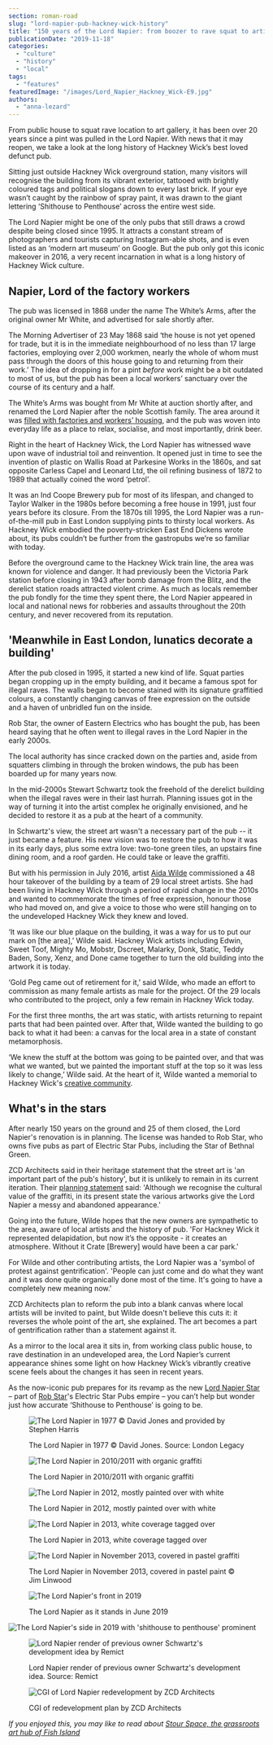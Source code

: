 ```yaml
---
section: roman-road
slug: "lord-napier-pub-hackney-wick-history"
title: "150 years of the Lord Napier: from boozer to rave squat to artist mecca"
publicationDate: "2019-11-18"
categories: 
  - "culture"
  - "history"
  - "local"
tags: 
  - "features"
featuredImage: "/images/Lord_Napier_Hackney_Wick-E9.jpg"
authors: 
  - "anna-lezard"
---
```


From public house to squat rave location to art gallery, it has been over 20 years since a pint was pulled in the Lord Napier. With news that it may reopen, we take a look at the long history of Hackney Wick’s best loved defunct pub. 

Sitting just outside Hackney Wick overground station, many visitors will recognise the building from its vibrant exterior, tattooed with brightly coloured tags and political slogans down to every last brick. If your eye wasn’t caught by the rainbow of spray paint, it was drawn to the giant lettering ‘Shithouse to Penthouse’ across the entire west side. 

The Lord Napier might be one of the only pubs that still draws a crowd despite being closed since 1995. It attracts a constant stream of photographers and tourists capturing Instagram-able shots, and is even listed as an ‘modern art museum’ on Google. But the pub only got this iconic makeover in 2016, a very recent incarnation in what is a long history of Hackney Wick culture. 

## Napier, Lord of the factory workers

The pub was licensed in 1868 under the name The White’s Arms, after the original owner Mr White, and advertised for sale shortly after. 

The Morning Advertiser of 23 May 1868 said ‘the house is not yet opened for trade, but it is in the immediate neighbourhood of no less than 17 large factories, employing over 2,000 workmen, nearly the whole of whom must pass through the doors of this house going to and returning from their work.’ The idea of dropping in for a pint _before_ work might be a bit outdated to most of us, but the pub has been a local workers’ sanctuary over the course of its century and a half. 

The White’s Arms was bought from Mr White at auction shortly after, and renamed the Lord Napier after the noble Scottish family. The area around it was [filled with factories and workers’ housing](https://romanroadlondon.com/history-fish-island/), and the pub was woven into everyday life as a place to relax, socialise, and most importantly, drink beer. 

Right in the heart of Hackney Wick, the Lord Napier has witnessed wave upon wave of industrial toil and reinvention. It opened just in time to see the invention of plastic on Wallis Road at Parkesine Works in the 1860s, and sat opposite Carless Capel and Leonard Ltd, the oil refining business of 1872 to 1989 that actually coined the word ‘petrol’.

It was an Ind Coope Brewery pub for most of its lifespan, and changed to Taylor Walker in the 1980s before becoming a free house in 1991, just four years before its closure. From the 1870s till 1995, the Lord Napier was a run-of-the-mill pub in East London supplying pints to thirsty local workers. As Hackney Wick embodied the poverty-stricken East End Dickens wrote about, its pubs couldn’t be further from the gastropubs we’re so familiar with today. 

Before the overground came to the Hackney Wick train line, the area was known for violence and danger. It had previously been the Victoria Park station before closing in 1943 after bomb damage from the Blitz, and the derelict station roads attracted violent crime. As much as locals remember the pub fondly for the time they spent there, the Lord Napier appeared in local and national news for robberies and assaults throughout the 20th century, and never recovered from its reputation.

## 'Meanwhile in East London, lunatics decorate a building'

After the pub closed in 1995, it started a new kind of life. Squat parties began cropping up in the empty building, and it became a famous spot for illegal raves. The walls began to become stained with its signature graffitied colours, a constantly changing canvas of free expression on the outside and a haven of unbridled fun on the inside. 

Rob Star, the owner of Eastern Electrics who has bought the pub, has been heard saying that he often went to illegal raves in the Lord Napier in the early 2000s. 

The local authority has since cracked down on the parties and, aside from squatters climbing in through the broken windows, the pub has been boarded up for many years now. 

In the mid-2000s Stewart Schwartz took the freehold of the derelict building when the illegal raves were in their last hurrah. Planning issues got in the way of turning it into the artist complex he originally envisioned, and he decided to restore it as a pub at the heart of a community.

In Schwartz's view, the street art wasn't a necessary part of the pub -- it just became a feature. His new vision was to restore the pub to how it was in its early days, plus some extra love: two-tone green tiles, an upstairs fine dining room, and a roof garden. He could take or leave the graffiti.

But with his permission in July 2016, artist [Aida Wilde](https://aidawilde.bigcartel.com/) commissioned a 48 hour takeover of the building by a team of 29 local street artists. She had been living in Hackney Wick through a period of rapid change in the 2010s and wanted to commemorate the times of free expression, honour those who had moved on, and give a voice to those who were still hanging on to the undeveloped Hackney Wick they knew and loved. 

‘It was like our blue plaque on the building, it was a way for us to put our mark on \[the area\],’ Wilde said. Hackney Wick artists including Edwin, Sweet Toof, Mighty Mo, Mobstr, Dscreet, Malarky, Donk, Static, Teddy Baden, Sony, Xenz, and Done came together to turn the old building into the artwork it is today. 

‘Gold Peg came out of retirement for it,’ said Wilde, who made an effort to commission as many female artists as male for the project. Of the 29 locals who contributed to the project, only a few remain in Hackney Wick today.

For the first three months, the art was static, with artists returning to repaint parts that had been painted over. After that, Wilde wanted the building to go back to what it had been: a canvas for the local area in a state of constant metamorphosis. 

‘We knew the stuff at the bottom was going to be painted over, and that was what we wanted, but we painted the important stuff at the top so it was less likely to change,’ Wilde said. At the heart of it, Wilde wanted a memorial to Hackney Wick's [creative community](https://romanroadlondon.com/what-creative-enterprise-zone-means-for-hackney-wick-fish-island/).

## What's in the stars

After nearly 150 years on the ground and 25 of them closed, the Lord Napier's renovation is in planning. The license was handed to Rob Star, who owns five pubs as part of Electric Star Pubs, including the Star of Bethnal Green.

ZCD Architects said in their heritage statement that the street art is 'an important part of the pub's history', but it is unlikely to remain in its current iteration. Their [planning statement](https://planningregister.londonlegacy.co.uk/swift/MediaTemp/7179-123008.pdf) said: 'Although we recognise the cultural value of the graffiti, in its present state the various artworks give the Lord Napier a messy and abandoned appearance.'

Going into the future, Wilde hopes that the new owners are sympathetic to the area, aware of local artists and the history of pub. 'For Hackney Wick it represented delapidation, but now it’s the opposite - it creates an atmosphere. Without it Crate \[Brewery\] would have been a car park.'

For Wilde and other contributing artists, the Lord Napier was a 'symbol of protest against gentrification'. 'People can just come and do what they want and it was done quite organically done most of the time. It's going to have a completely new meaning now.'

ZCD Architects plan to reform the pub into a blank canvas where local artists will be invited to paint, but Wilde doesn't believe this cuts it: it reverses the whole point of the art, she explained. The art becomes a part of gentrification rather than a statement against it.

As a mirror to the local area it sits in, from working class public house, to rave destination in an undeveloped area, the Lord Napier’s current appearance shines some light on how Hackney Wick’s vibrantly creative scene feels about the changes it has seen in recent years.

As the now-iconic pub prepares for its revamp as the new [Lord Napier Star](https://romanroadlondon.com/lord-napier-star-pub-opens/) – part of [Rob Star](https://romanroadlondon.com/rob-star-lord-napier-interview/)'s Electric Star Pubs empire – you can’t help but wonder just how accurate ‘Shithouse to Penthouse’ is going to be.

<figure>

![The Lord Napier in 1977 © David Jones and provided by Stephen Harris](/images/lord-napier-hackney-wick-1977-pubwiki-david-jones-stephen-harris.jpg)

<figcaption>

The Lord Napier in 1977 © David Jones. Source: London Legacy

</figcaption>

</figure>

<figure>

![The Lord Napier in 2010/2011 with organic graffiti](/images/Lord_Napier_Hackney_Wick-E9-1024x683.jpg)

<figcaption>

The Lord Napier in 2010/2011 with organic graffiti

</figcaption>

</figure>

<figure>

![The Lord Napier in 2012, mostly painted over with white](/images/lord-napier-hackney-wick-mike-faherty-2012-1024x683.jpg)

<figcaption>

The Lord Napier in 2012, mostly painted over with white

</figcaption>

</figure>

<figure>

![The Lord Napier in 2013, white coverage tagged over](/images/lord-napier-july-2013-1024x682.jpg)

<figcaption>

The Lord Napier in 2013, white coverage tagged over

</figcaption>

</figure>

<figure>

![The Lord Napier in November 2013, covered in pastel graffiti](/images/lord-napier-jim-linwood-nov-2013-1024x683.jpg)

<figcaption>

The Lord Napier in November 2013, covered in pastel paint © Jim Linwood

</figcaption>

</figure>

<figure>

![The Lord Napier's front in 2019](/images/lord-napier-hackney-wick-june-2019-1-1024x683.jpg)

<figcaption>

The Lord Napier as it stands in June 2019

</figcaption>

</figure>

![The Lord Napier's side in 2019 with 'shithouse to penthouse' prominent](/images/lord-napier-hackney-wick-june-2019-2.jpg)

<figure>

![Lord Napier render of previous owner Schwartz's development idea by Remict](/images/Lord-Napier-Visual-Render-remict-1024x683.jpg)

<figcaption>

Lord Napier render of previous owner Schwartz's development idea. Source: Remict

</figcaption>

</figure>

<figure>

![CGI of Lord Napier redevelopment by ZCD Architects](/images/Lord-napier-redevelopment-cgi-zcd-architects-1024x683.jpg)

<figcaption>

CGI of redevelopment plan by ZCD Architects

</figcaption>

</figure>

_If you enjoyed this, you may like to read about [Stour Space, the grassroots art hub of Fish Island](https://romanroadlondon.com/stour-space-fish-island-celebrates-ten-years/)_
